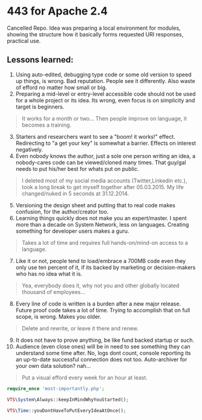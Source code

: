# 443 for Apache 2.4
Cancelled Repo. Idea was preparing a local environment for modules, showing the structure how it basically forms requested URI responses, practical use.

## Lessons learned:
1. Using auto-edited, debugging type code or some old version to speed up things, is wrong. Bad reputation. People see it differently. Also waste of efford no matter how small or big.
2. Preparing a mid-level or entry-level accessible code should not be used for a whole project or its idea. Its wrong, even focus is on simplicity and target is beginners.
> It works for a month or two... Then people improve on language, it becomes a training.
3. Starters and researchers want to see a "boom! it works!" effect. Redirecting to "a get your key" is somewhat a barrier. Effects on interest negatively.
4. Even nobody knows the author, just a sole one person writing an idea, a nobody-cares code can be viewed/cloned many times. That guy/gal needs to put his/her best for whats put on public.
> I deleted most of my social media accounts (Twitter,Linkedin etc.), took a long break to get myself together after 05.03.2015. My life changed/nuked in 5 seconds at 31.12.2014.
5. Versioning the design sheet and putting that to real code makes confusion, for the author/creator too.
6. Learning things quickly does not make you an expert/master. I spent more than a decade on System Network, less on languages. Creating something for developer users makes a guru.
> Takes a lot of time and requires full hands-on/mind-on access to a language.
7. Like it or not, people tend to load/embrace a 700MB code even they only use ten percent of it, if its backed by marketing or decision-makers who has no idea what it is.
> Yea, everybody does it, why not you and other globally located thousand of employees...
8. Every line of code is written is a burden after a new major release. Future proof code takes a lot of time. Trying to accomplish that on full scope, is wrong. Makes you older.
> Delete and rewrite, or leave it there and renew.
9. It does not have to prove anything, be like fund backed startup or such.
10. Audience (even close ones) will be in need to see something they can understand some time after. No, logs dont count, console reporting its an up-to-date successful connection does not too. Auto-archiver for your own data solution? nah...
> Put a visual efford every week for an hour at least.


```php
require_once 'most-importantly.php';

VTS\System\Always::keepInMindWhyYouStarted();

VTS\Time::youDontHaveToPutEveryIdeaAtOnce();

```